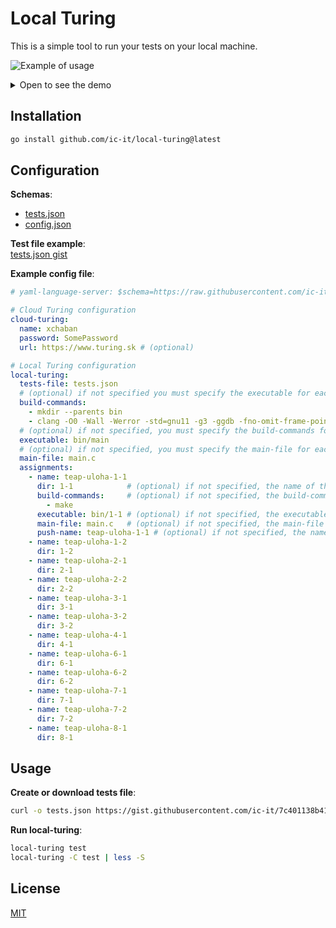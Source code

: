 # Local Turing

This is a simple tool to run your tests on your local machine.

![Example of usage](./assets/demo.gif)

<!-- spoiler -->

<details>
  <summary>Open to see the demo</summary>

[![asciicast](https://asciinema.org/a/2Z3VLJZJXx91k32TABBpRsIxA.svg)](https://asciinema.org/a/2Z3VLJZJXx91k32TABBpRsIxA)

</details>

## Installation

```bash
go install github.com/ic-it/local-turing@latest
```

## Configuration

**Schemas**:
- [tests.json](https://raw.githubusercontent.com/ic-it/local-turing/main/assets/schemas/tests.json)
- [config.json](https://raw.githubusercontent.com/ic-it/local-turing/main/assets/schemas/config.json)

**Test file example**:  
[tests.json gist](https://gist.github.com/ic-it/7c401138b41ffc2b4f3c1105abacdabf)

**Example config file**:
```yaml
# yaml-language-server: $schema=https://raw.githubusercontent.com/ic-it/local-turing/main/assets/schemas/config.json

# Cloud Turing configuration
cloud-turing:
  name: xchaban
  password: SomePassword
  url: https://www.turing.sk # (optional)

# Local Turing configuration
local-turing:
  tests-file: tests.json
  # (optional) if not specified you must specify the executable for each assignment
  build-commands: 
    - mkdir --parents bin
    - clang -O0 -Wall -Werror -std=gnu11 -g3 -ggdb -fno-omit-frame-pointer main.c -o bin/main
  # (optional) if not specified, you must specify the build-commands for each assignment
  executable: bin/main 
  # (optional) if not specified, you must specify the main-file for each assignment
  main-file: main.c
  assignments:
    - name: teap-uloha-1-1
      dir: 1-1            # (optional) if not specified, the name of the assignment is used
      build-commands:     # (optional) if not specified, the build-commands from the global config are used
        - make
      executable: bin/1-1 # (optional) if not specified, the executable from the global config is used
      main-file: main.c   # (optional) if not specified, the main-file from the global config is used
      push-name: teap-uloha-1-1 # (optional) if not specified, the name of the assignment is used
    - name: teap-uloha-1-2
      dir: 1-2
    - name: teap-uloha-2-1
      dir: 2-1
    - name: teap-uloha-2-2
      dir: 2-2
    - name: teap-uloha-3-1
      dir: 3-1
    - name: teap-uloha-3-2
      dir: 3-2
    - name: teap-uloha-4-1
      dir: 4-1
    - name: teap-uloha-6-1
      dir: 6-1
    - name: teap-uloha-6-2
      dir: 6-2
    - name: teap-uloha-7-1
      dir: 7-1
    - name: teap-uloha-7-2
      dir: 7-2
    - name: teap-uloha-8-1
      dir: 8-1
```

## Usage

**Create or download tests file**:
```bash
curl -o tests.json https://gist.githubusercontent.com/ic-it/7c401138b41ffc2b4f3c1105abacdabf/raw/12eb05df5843543386f3839d90f0825c453f6a30/tests.json
```

**Run local-turing**:
```bash
local-turing test
local-turing -C test | less -S
```

## License

[MIT](LICENSE.txt)